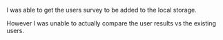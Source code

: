 I was able to get the users survey to be added to the local storage.

However I was unable to actually compare the user results vs the existing users.

